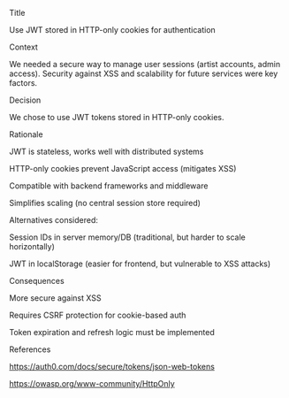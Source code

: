 Title

Use JWT stored in HTTP-only cookies for authentication

Context

We needed a secure way to manage user sessions (artist accounts, admin access). Security against XSS and scalability for future services were key factors.

Decision

We chose to use JWT tokens stored in HTTP-only cookies.

Rationale

JWT is stateless, works well with distributed systems

HTTP-only cookies prevent JavaScript access (mitigates XSS)

Compatible with backend frameworks and middleware

Simplifies scaling (no central session store required)

Alternatives considered:

Session IDs in server memory/DB (traditional, but harder to scale horizontally)

JWT in localStorage (easier for frontend, but vulnerable to XSS attacks)

Consequences

More secure against XSS

Requires CSRF protection for cookie-based auth

Token expiration and refresh logic must be implemented

References

https://auth0.com/docs/secure/tokens/json-web-tokens

https://owasp.org/www-community/HttpOnly